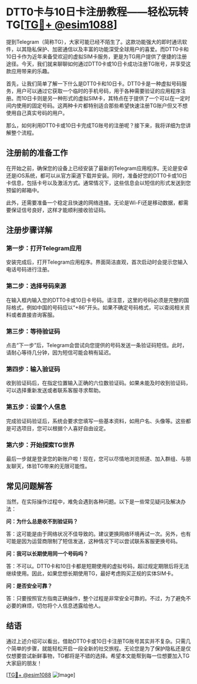 # DTT0卡与10日卡注册教程——轻松玩转TG[[TG💪+ @esim1088](https://t.me/s/esim1088)]

提到Telegram（简称TG），大家可能已经不陌生了。这款功能强大的即时通讯软件，以其隐私保护、加密通信以及丰富的功能深受全球用户的喜爱。而DTT0卡和10日卡作为近年来备受欢迎的虚拟SIM卡服务，更是为TG用户提供了便捷的注册途径。今天，我们就来聊聊如何通过DTT0卡或10日卡成功注册TG账号，并享受这款应用带来的乐趣。

首先，让我们简单了解一下什么是DTT0卡和10日卡。DTT0卡是一种虚拟号码服务，用户可以通过它获取一个临时的手机号码，用于各种需要验证的应用程序注册。而10日卡则是另一种形式的虚拟SIM卡，其特点在于提供了一个可以在一定时间内使用的固定号码。这两种卡片都特别适合那些希望快速注册TG账户但又不想使用自己真实号码的用户。

那么，如何利用DTT0卡或10日卡完成TG账号的注册呢？接下来，我将详细为您讲解整个流程。

## 注册前的准备工作

在开始之前，确保您的设备上已经安装了最新的Telegram应用程序。无论是安卓还是iOS系统，都可以从官方渠道下载并安装。同时，准备好您的DTT0卡或10日卡信息，包括卡号以及激活方式。通常情况下，这些信息会以短信的形式发送到您预留的邮箱中。

此外，还需要准备一个稳定且快速的网络连接。无论是Wi-Fi还是移动数据，都需要保证信号良好，这样才能顺利接收验证码。

## 注册步骤详解

### 第一步：打开Telegram应用

安装完成后，打开Telegram应用程序。界面简洁直观，首次启动时会提示您输入电话号码进行注册。

### 第二步：选择号码来源

在输入框内输入您的DTT0卡或10日卡号码。请注意，这里的号码必须是完整的国际格式，例如中国的号码应以“+86”开头。如果不确定号码格式，可以查阅相关资料或者直接咨询客服。

### 第三步：等待验证码

点击“下一步”后，Telegram会尝试向您提供的号码发送一条验证码短信。此时，请耐心等待几分钟，因为短信可能会稍有延迟。

### 第四步：输入验证码

收到验证码后，在指定位置输入正确的六位数验证码。如果未能及时收到验证码，可以选择重新发送或者联系客服寻求帮助。

### 第五步：设置个人信息

完成验证码验证后，系统会要求您填写一些基本资料，如用户名、头像等。这些都是可选项目，您可以根据个人喜好自由设定。

### 第六步：开始探索TG世界

最后一步就是登录您的新账户啦！现在，您可以尽情地浏览频道、加入群组、与朋友聊天，体验TG带来的无限可能性。

## 常见问题解答

当然，在实际操作过程中，难免会遇到各种问题。以下是一些常见疑问及解决办法：

**问：为什么总是收不到验证码？**

答：这可能是由于网络状况不佳导致的。建议更换网络环境再试一次。另外，也有可能是因为运营商限制了短信发送，这种情况下可以尝试联系客服更换号码。

**问：我可以长期使用同一个号码吗？**

答：不可以。DTT0卡和10日卡都是短期使用的虚拟号码，超过规定期限后将无法继续使用。因此，如果您想长期使用TG，最好考虑购买正规的实体SIM卡。

**问：是否安全可靠？**

答：只要按照官方指南正确操作，整个过程是非常安全可靠的。不过，为了避免不必要的麻烦，切勿将个人信息透露给他人。

## 结语

通过上述介绍可以看出，借助DTT0卡或10日卡注册TG账号其实并不复杂。只需几个简单的步骤，就能轻松开启一段全新的社交旅程。无论您是为了保护隐私还是仅仅想要尝试新鲜事物，TG都将是不错的选择。希望本文能帮到每一位想要加入TG大家庭的朋友！

[[TG💪+ @esim1088](https://t.me/s/esim1088) ![Image](https://i.postimg.cc/4NQfJmqS/Snipaste-2025-05-13-00-14-12.png)]
